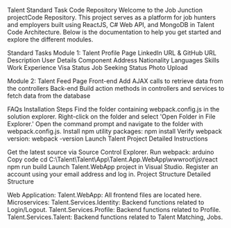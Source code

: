 Talent Standard Task Code Repository
Welcome to the Job Junction projectCode Repository. This project serves as a platform for job hunters and employers built using  ReactJS, C# Web API, and MongoDB in Talent Code Architecture. Below is the documentation to help you get started and explore the different modules.

Standard Tasks
Module 1: Talent Profile Page
 LinkedIn URL & GitHub URL
 Description
 User Details Component
 Address
 Nationality
 Languages
 Skills
 Work Experience
 Visa Status
 Job Seeking Status
 Photo Upload

Module 2: Talent Feed Page
Front-end
 Add AJAX calls to retrieve data from the controllers
Back-end
 Build action methods in controllers and services to fetch data from the database

FAQs
Installation Steps
Find the folder containing webpack.config.js in the solution explorer.
Right-click on the folder and select 'Open Folder in File Explorer.'
Open the command prompt and navigate to the folder with webpack.config.js.
Install npm utility packages: npm install
Verify webpack version: webpack -version
Launch Talent Project
Detailed Instructions

Get the latest source via Source Control Explorer.
Run webpack:
arduino
Copy code
cd C:\Talent\Talent\App\Talent.App.WebApp\wwwroot\js\react
npm run build
Launch Talent.WebApp project in Visual Studio. Register an account using your email address and log in.
Project Structure
Detailed Structure

Web Application:
Talent.WebApp: All frontend files are located here.
Microservices:
Talent.Services.Identity: Backend functions related to Login/Logout.
Talent.Services.Profile: Backend functions related to Profile.
Talent.Services.Talent: Backend functions related to Talent Matching, Jobs.

